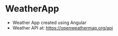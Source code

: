 # WeatherApp

- Weather App created using Angular
- Weather API at: https://openweathermap.org/api


